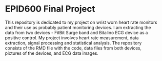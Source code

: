 # EPID600 Final Project

This repository is dedicated to my project on wrist worn heart rate monitors and their use as probably patient monitoring devices. I am extracting the data from two devices - FitBit Surge band and Bitalino ECG device as a positive control.
My project involves heart rate measurement, data extraction, signal processing and statistical analysis. The repository consists of the RMD file with the code, data files from both devices, pictures of the devices, and ECG data images.
<!-- Links -->
[forking]: https://guides.github.com/activities/forking/
[ref-clone]: http://gitref.org/creating/#clone
[ref-commit]: http://gitref.org/basic/#commit
[ref-push]: http://gitref.org/remotes/#push
[pull-request]: https://help.github.com/articles/creating-a-pull-request
